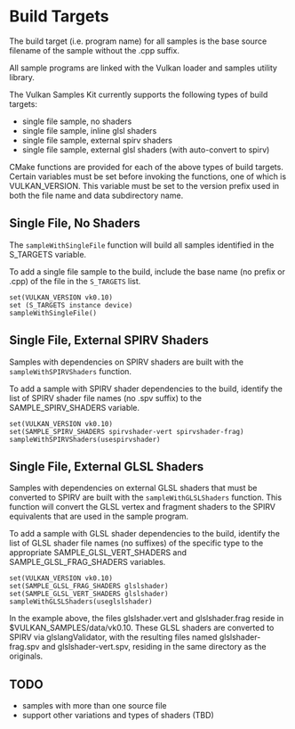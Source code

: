 # Build Targets
The build target (i.e. program name) for all samples is the base source
filename of the sample without the .cpp suffix.

All sample programs are linked with the Vulkan loader and samples utility
library.

The Vulkan Samples Kit currently supports the following types of build targets:  
  - single file sample, no shaders  
  - single file sample, inline glsl shaders  
  - single file sample, external spirv shaders  
  - single file sample, external glsl shaders (with auto-convert to spirv)  

CMake functions are provided for each of the above types of build targets.
Certain variables must be set before invoking the functions, one of which is
VULKAN_VERSION.  This variable must be set to the version prefix used in both
the file name and data subdirectory name.

## Single File, No Shaders
The `sampleWithSingleFile` function will build all samples identified in the
S_TARGETS variable.

To add a single file sample to the build, include the base name (no prefix or
.cpp) of the file in the `S_TARGETS` list.

```
set(VULKAN_VERSION vk0.10)
set (S_TARGETS instance device)
sampleWithSingleFile()
```

## Single File, External SPIRV Shaders
Samples with dependencies on SPIRV shaders are built with the
`sampleWithSPIRVShaders` function.

To add a sample with SPIRV shader dependencies to the build, identify the list
of SPIRV shader file names (no .spv suffix) to the SAMPLE_SPIRV_SHADERS
variable.

```
set(VULKAN_VERSION vk0.10)
set(SAMPLE_SPIRV_SHADERS spirvshader-vert spirvshader-frag)
sampleWithSPIRVShaders(usespirvshader)
```

## Single File, External GLSL Shaders
Samples with dependencies on external GLSL shaders that must be converted to
SPIRV are built with the `sampleWithGLSLShaders` function.  This function will
convert the GLSL vertex and fragment shaders to the SPIRV equivalents that are
used in the sample program.

To add a sample with GLSL shader dependencies to the build, identify the list
of GLSL shader file names (no suffixes) of the specific type to the
appropriate SAMPLE_GLSL_VERT_SHADERS and SAMPLE_GLSL_FRAG_SHADERS variables.

```
set(VULKAN_VERSION vk0.10)
set(SAMPLE_GLSL_FRAG_SHADERS glslshader)
set(SAMPLE_GLSL_VERT_SHADERS glslshader)
sampleWithGLSLShaders(useglslshader)
```

In the example above, the files glslshader.vert and glslshader.frag reside in
$VULKAN_SAMPLES/data/vk0.10.  These GLSL shaders are converted to SPIRV via
glslangValidator, with the resulting files named glslshader-frag.spv and
glslshader-vert.spv, residing in the same directory as the originals.

## TODO
- samples with more than one source file
- support other variations and types of shaders (TBD)

